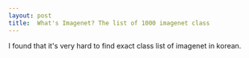 ```yaml
---
layout: post
title:  What's Imagenet? The list of 1000 imagenet class
---
```


I found that it's very hard to find exact class list of imagenet in korean.

